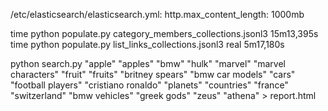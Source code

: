 /etc/elasticsearch/elasticsearch.yml:
http.max_content_length: 1000mb

time python populate.py category_members_collections.jsonl3
15m13,395s
time python populate.py list_links_collections.jsonl3
real	5m17,180s

python search.py "apple" "apples" "bmw" "hulk" "marvel" "marvel characters" "fruit" "fruits" "britney spears" "bmw car models" "cars" "football players" "cristiano ronaldo" "planets" "countries" "france" "switzerland" "bmw vehicles" "greek gods" "zeus" "athena" > report.html
